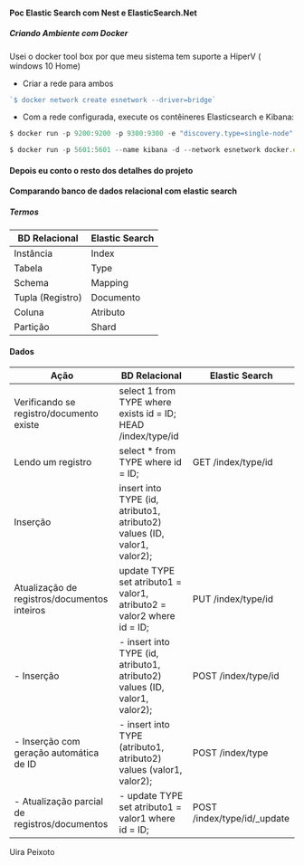 #### Poc Elastic Search com Nest e ElasticSearch.Net

##### Criando Ambiente com Docker
Usei o docker tool box por que meu sistema tem suporte a HiperV ( windows 10 Home)
- Criar a rede para ambos
```javascript
`$ docker network create esnetwork --driver=bridge`
```

- Com a rede configurada, execute os contêineres Elasticsearch e Kibana:
```javascript
$ docker run -p 9200:9200 -p 9300:9300 -e "discovery.type=single-node" --name elasticsearch -d --network esnetwork docker.elastic.co/elasticsearch/elasticsearch:6.3.0
```
```javascript
$ docker run -p 5601:5601 --name kibana -d --network esnetwork docker.elastic.co/kibana/kibana:6.3.0
```

#### Depois eu conto o resto dos detalhes do projeto

#### Comparando banco de dados relacional com elastic search

##### Termos

| BD Relacional     | Elastic Search |
| ------------------|----------------|
| Instância         | Index          |
| Tabela            | Type           |
| Schema	        | Mapping        |
| Tupla (Registro)	| Documento      |
| Coluna	        | Atributo       |
| Partição	        | Shard          |


#### Dados

|Ação	|BD Relacional	|Elastic Search|
|-------|---------------|--------------|
|Verificando se registro/documento existe	|select 1 from TYPE where exists id = ID;	HEAD /index/type/id|
|Lendo um registro	|select * from TYPE where id = ID;	|GET /index/type/id||
|Inserção | insert into TYPE (id, atributo1, atributo2) values (ID, valor1, valor2); ||
|Atualização de registros/documentos inteiros |update TYPE set atributo1 = valor1, atributo2 = valor2 where id = ID; |PUT /index/type/id|
| - Inserção										| - insert into TYPE (id, atributo1, atributo2) values (ID, valor1, valor2);|POST /index/type/id|
| - Inserção com geração automática de ID			| - insert into TYPE (atributo1, atributo2) values (valor1, valor2);|POST /index/type|
| - Atualização parcial de registros/documentos		| - update TYPE set atributo1 = valor1 where id = ID;|POST /index/type/id/_update|


Uira Peixoto
